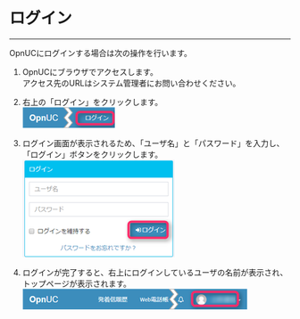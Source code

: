 # ログイン

---

OpnUCにログインする場合は次の操作を行います。

1. OpnUCにブラウザでアクセスします。  
   アクセス先のURLはシステム管理者にお問い合わせください。

2. 右上の「ログイン」をクリックします。  
   ![](/assets/login_01.png)

3. ログイン画面が表示されるため、「ユーザ名」と「パスワード」を入力し、「ログイン」ボタンをクリックします。  
   ![](/assets/login_02.png)

4. ログインが完了すると、右上にログインしているユーザの名前が表示され、トップページが表示されます。  
   ![](/assets/login_03.png)



